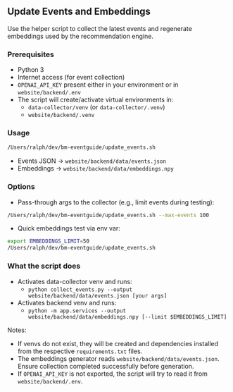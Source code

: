 ## Update Events and Embeddings

Use the helper script to collect the latest events and regenerate embeddings used by the recommendation engine.

### Prerequisites
- Python 3
- Internet access (for event collection)
- `OPENAI_API_KEY` present either in your environment or in `website/backend/.env`
- The script will create/activate virtual environments in:
  - `data-collector/venv` (or `data-collector/.venv`)
  - `website/backend/.venv`

### Usage
```bash
/Users/ralph/dev/bm-eventguide/update_events.sh
```

- Events JSON → `website/backend/data/events.json`
- Embeddings → `website/backend/data/embeddings.npy`

### Options
- Pass-through args to the collector (e.g., limit events during testing):
```bash
/Users/ralph/dev/bm-eventguide/update_events.sh --max-events 100
```
- Quick embeddings test via env var:
```bash
export EMBEDDINGS_LIMIT=50
/Users/ralph/dev/bm-eventguide/update_events.sh
```

### What the script does
- Activates data-collector venv and runs:
  - `python collect_events.py --output website/backend/data/events.json [your args]`
- Activates backend venv and runs:
  - `python -m app.services --output website/backend/data/embeddings.npy [--limit $EMBEDDINGS_LIMIT]`

Notes:
- If venvs do not exist, they will be created and dependencies installed from the respective `requirements.txt` files.
- The embeddings generator reads `website/backend/data/events.json`. Ensure collection completed successfully before generation.
 - If `OPENAI_API_KEY` is not exported, the script will try to read it from `website/backend/.env`.


